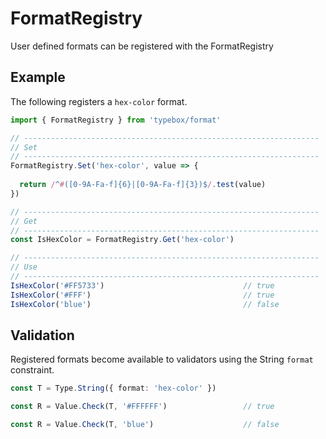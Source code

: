 # FormatRegistry

User defined formats can be registered with the FormatRegistry

## Example

The following registers a `hex-color` format.

```typescript
import { FormatRegistry } from 'typebox/format'

// ------------------------------------------------------------------
// Set
// ------------------------------------------------------------------
FormatRegistry.Set('hex-color', value => {
  
  return /^#([0-9A-Fa-f]{6}|[0-9A-Fa-f]{3})$/.test(value)
})

// ------------------------------------------------------------------
// Get
// ------------------------------------------------------------------
const IsHexColor = FormatRegistry.Get('hex-color')

// ------------------------------------------------------------------
// Use
// ------------------------------------------------------------------
IsHexColor('#FF5733')                               // true
IsHexColor('#FFF')                                  // true
IsHexColor('blue')                                  // false

```

## Validation

Registered formats become available to validators using the String `format` constraint.

```typescript
const T = Type.String({ format: 'hex-color' })

const R = Value.Check(T, '#FFFFFF')                 // true

const R = Value.Check(T, 'blue')                    // false
```